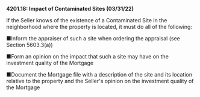 **4201.18: Impact of Contaminated Sites (03/31/22)**

If the Seller knows of the existence of a Contaminated Site in the
neighborhood where the property is located, it must do all of the
following:

■Inform the appraiser of such a site when ordering the appraisal (see
Section 5603.3(a))

■Form an opinion on the impact that such a site may have on the
investment quality of the Mortgage

■Document the Mortgage file with a description of the site and its
location relative to the property and the Seller's opinion on the
investment quality of the Mortgage